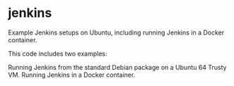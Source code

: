 # jenkins
Example Jenkins setups on Ubuntu, including running Jenkins in a Docker container.

This code includes two examples:

Running Jenkins from the standard Debian package on a Ubuntu 64 Trusty VM.
Running Jenkins in a Docker container.

